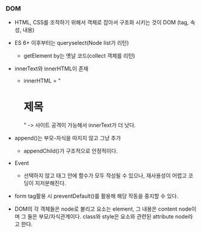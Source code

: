 ### DOM

- HTML, CSS를 조작하기 위해서 객체로 잡아서 구조화 시키는 것이 DOM (tag, 속성, 내용)

- ES 6+ 이후부터는 queryselect(Node list가 리턴)
  - getElement by는 옛날 코드(collect 객체를 리턴)

- innerText와 innerHTML이 존재
  - innerHTML = "<h1>제목</h1>" -> 사이트 공격이 가능해서 innerText가 더 낫다.
- append()는 부모-자식을 따지지 않고 그냥 추가
  - appendChild()가 구조적으로 안정적이다. 
- Event
  - 선택하지 않고 태그 안에 함수가 모두 작성될 수 있으나, 재사용성이 어렵고 코딩이 지저분해진다.
- form tag활용 시 preventDefault()를 활용해 해당 작동을 중지할 수 있다.

- DOM의 각 객체들은 node로 불리고 요소는 element, 그 내용은 content node이며 그 둘은 부모/자식관계이다. class와 style은 요소와 관련된 attribute node라고 한다.